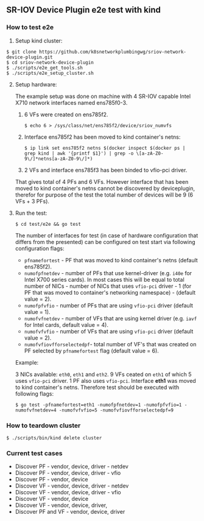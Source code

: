 ## SR-IOV Device Plugin e2e test with kind

### How to test e2e

1. Setup kind cluster:

```
$ git clone https://github.com/k8snetworkplumbingwg/sriov-network-device-plugin.git
$ cd sriov-network-device-plugin
$ ./scripts/e2e_get_tools.sh
$ ./scripts/e2e_setup_cluster.sh
```

2. Setup hardware:

    The example setup was done on machine with 4 SR-IOV capable Intel X710 network interfaces named ens785f0-3.
    
    1. 6 VFs were created on ens785f2.

        ```
        $ echo 6 > /sys/class/net/ens785f2/device/sriov_numvfs
        ```

    2. Interface ens785f2 has been moved to kind container's netns:

        ```
        $ ip link set ens785f2 netns $(docker inspect $(docker ps | grep kind | awk '{printf $1}') | grep -o \[a-zA-Z0-9\/]*netns[a-zA-Z0-9\/]*)
        ```

    3. 2 VFs and interface ens785f3 has been binded to vfio-pci driver.

    That gives total of 4 PFs and 6 VFs. However interface that has been moved to kind container's netns cannot be discovered by deviceplugin, therefor for purpose of the test the total number of devices will be 9 (6 VFs + 3 PFs).

3. Run the test:

    ```
    $ cd test/e2e && go test
    ```

    The number of interfaces for test (in case of hardware configuration that differs from the presented) can be configured on test start via following configuration flags:

    - `pfnamefortest` - PF that was moved to kind container's netns (default ens785f2).
    - `numofpfnetdev` - number of PFs that use kernel-driver (e.g. `i40e` for Intel X700 series cards). In most cases this will be equal to total number of NICs - number of NICs that uses `vfio-pci` driver - 1 (for PF that was moved to container's networking namespace) - (default value = 2).
    - `numofpfvfio` - number of PFs that are using `vfio-pci` driver (default value = 1).
    - `numofvfnetdev` - number of VFs that are using kernel driver (e.g. `iavf` for Intel cards, default value = 4).
    - `numofvfvfio` - number of VFs that are using `vfio-pci` driver (default value = 2).
    - `numofvfiovfforselectedpf`- total number of VF's that was created on PF selected by `pfnamefortest` flag (default value = 6).

    Example:

    3 NICs available: `eth0`, `eth1` and `eth2`. 9 VFs ceated on `eth1` of which 5 uses `vfio-pci` driver. 1 PF also uses `vfio-pci`. Interface **eth1** was moved to kind container's netns. Therefore test should be executed with following flags:

    ```
    $ go test -pfnamefortest=eth1 -numofpfnetdev=1 -numofpfvfio=1 -numofvfnetdev=4 -numofvfvfio=5 -numofvfiovfforselectedpf=9
    ```

### How to teardown cluster

```
$ ./scripts/bin/kind delete cluster
```

### Current test cases
* Discover PF - vendor, device, driver - netdev
* Discover PF - vendor, device, driver - vfio
* Discover PF - vendor, device
* Discover VF - vendor, device, driver - netdev
* Discover VF - vendor, device, driver - vfio
* Discover VF - vendor, device
* Discover VF - vendor, device, driver, 
* Discover PF and VF - vendor, device, driver
